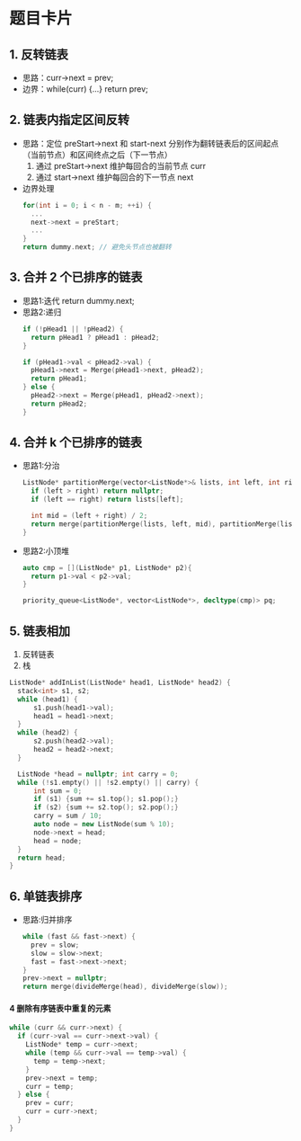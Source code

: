 # 题目卡片

## 1. 反转链表
- 思路：curr->next = prev;
- 边界：while(curr) {...} return prev;

## 2. 链表内指定区间反转
- 思路：定位 preStart->next 和 start-next 分别作为翻转链表后的区间起点（当前节点）和区间终点之后（下一节点）
  1. 通过 preStart->next 维护每回合的当前节点 curr
  2. 通过 start->next 维护每回合的下一节点 next
- 边界处理
  ```cpp
  for(int i = 0; i < n - m; ++i) {
    ...
    next->next = preStart;
    ...
  }
  return dummy.next; // 避免头节点也被翻转
  ```
## 3. 合并 2 个已排序的链表
- 思路1:迭代 return dummy.next;
- 思路2:递归
  ```cpp
  if (!pHead1 || !pHead2) {
    return pHead1 ? pHead1 : pHead2;
  }
  
  if (pHead1->val < pHead2->val) {
    pHead1->next = Merge(pHead1->next, pHead2);
    return pHead1;
  } else {
    pHead2->next = Merge(pHead1, pHead2->next);
    return pHead2;
  }
  ```
## 4. 合并 k 个已排序的链表
- 思路1:分治
  ```cpp
  ListNode* partitionMerge(vector<ListNode*>& lists, int left, int right) {
    if (left > right) return nullptr;
    if (left == right) return lists[left];
  
    int mid = (left + right) / 2;
    return merge(partitionMerge(lists, left, mid), partitionMerge(lists, mid+1, right));
  }
  ```
- 思路2:小顶堆
  ```cpp
  auto cmp = [](ListNode* p1, ListNode* p2){
    return p1->val < p2->val;
  }
  
  priority_queue<ListNode*, vector<ListNode*>, decltype(cmp)> pq;
  ```
## 5. 链表相加
1. 反转链表
2. 栈
  ```cpp
  ListNode* addInList(ListNode* head1, ListNode* head2) {
    stack<int> s1, s2;
    while (head1) {
        s1.push(head1->val);
        head1 = head1->next;
    }
    while (head2) {
        s2.push(head2->val);
        head2 = head2->next;
    }
  
    ListNode *head = nullptr; int carry = 0;
    while (!s1.empty() || !s2.empty() || carry) {
        int sum = 0;
        if (s1) {sum += s1.top(); s1.pop();}
        if (s2) {sum += s2.top(); s2.pop();}
        carry = sum / 10;
        auto node = new ListNode(sum % 10);
        node->next = head;
        head = node;
    } 
    return head;
  }
  ```
## 6. 单链表排序
- 思路:归并排序
  ```cpp
  while (fast && fast->next) {
    prev = slow;
    slow = slow->next;
    fast = fast->next->next;
  }
  prev->next = nullptr;
  return merge(divideMerge(head), divideMerge(slow));
  ```


#### 4 删除有序链表中重复的元素
```cpp
while (curr && curr->next) {
  if (curr->val == curr->next->val) {
    ListNode* temp = curr->next;
    while (temp && curr->val == temp->val) {
      temp = temp->next;
    }
    prev->next = temp;
    curr = temp;
  } else {
    prev = curr;
    curr = curr->next;
  }
}
```
